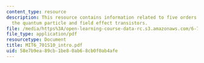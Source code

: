 ```yaml
---
content_type: resource
description: This resource contains information related to five orders of magnitude,
  the quantum particle and field effect transistors.
file: /media/https%3A/open-learning-course-data-rc.s3.amazonaws.com/6-701-introduction-to-nanoelectronics-spring-2010/58e7b9ea89cb1be80ab68cb0f0ab4afe_MIT6_701S10_intro.pdf
file_type: application/pdf
resourcetype: Document
title: MIT6_701S10_intro.pdf
uid: 58e7b9ea-89cb-1be8-0ab6-8cb0f0ab4afe
---
```

